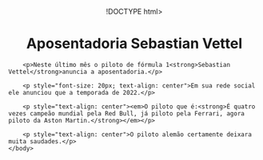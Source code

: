 !DOCTYPE html>
<html lang="pt-br">
    <head>
    	 <meta charset="UTF-8">
    	 <title>Aposenatadoria do Vettel</title>
    	 <style>
    	 	p{
    	 		text-align: center
    	 	}
    	 </style>
    </head>
    <body>
    	<h1 style="text-align: center">Aposentadoria Sebastian Vettel</h1>

        <p>Neste último mês o piloto de fórmula 1<strong>Sebastian Vettel</strong>anuncia a aposentadoria.</p>

        <p style="font-size: 20px; text-align: center">Em sua rede social ele anunciou que a temporada de 2022.</p>

        <p style="text-align: center"><em>O piloto que é:<strong>É quatro vezes campeão mundial pela Red Bull, já piloto pela Ferrari, agora piloto da Aston Martin.</strong></em></p>

        <p style="text-align: center">O piloto alemão certamente deixara muita saudades.</p>
    </body>
</html>
